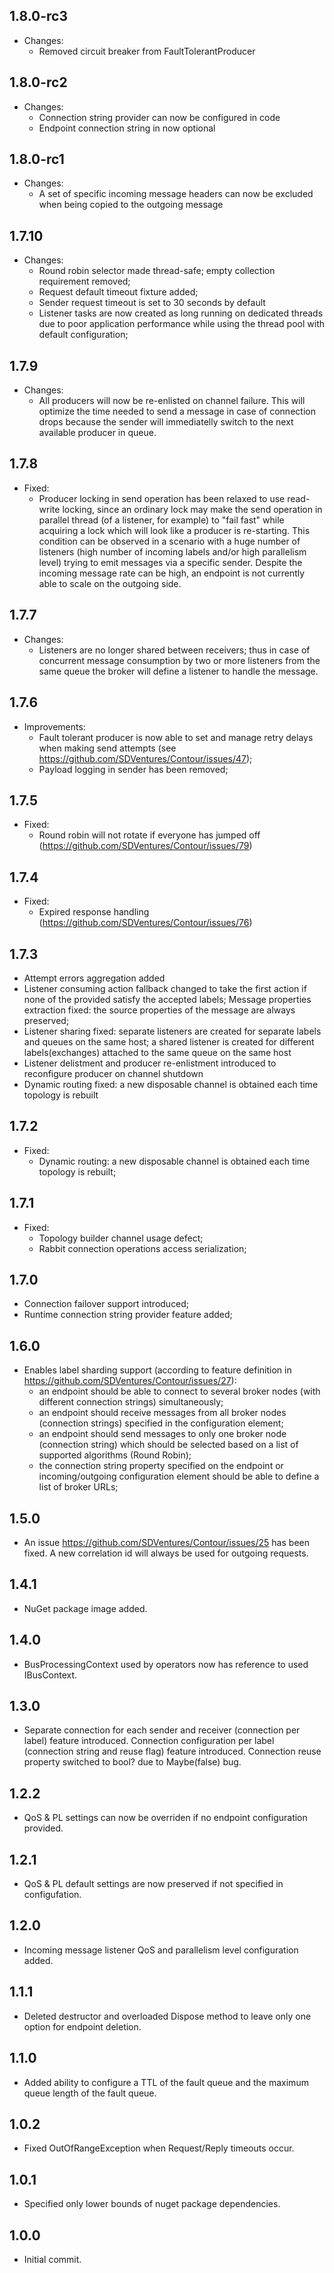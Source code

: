 ﻿## 1.8.0-rc3
- Changes:
    + Removed circuit breaker from FaultTolerantProducer

## 1.8.0-rc2
- Changes:
    + Connection string provider can now be configured in code
    + Endpoint connection string in now optional

## 1.8.0-rc1
- Changes:
    + A set of specific incoming message headers can now be excluded when being copied to the outgoing message

## 1.7.10
- Changes:
  + Round robin selector made thread-safe; empty collection requirement removed;
  + Request default timeout fixture added;
  + Sender request timeout is set to 30 seconds by default
  + Listener tasks are now created as long running on dedicated threads due to poor application performance while using the thread pool with default configuration;

## 1.7.9
- Changes:
  + All producers will now be re-enlisted on channel failure. This will optimize the time needed to send a message in case of connection drops because the sender will immediatelly switch to the next available producer in queue.

## 1.7.8
- Fixed:
  + Producer locking in send operation has been relaxed to use read-write locking, since an ordinary lock may make the send operation in parallel thread (of a listener, for example) to "fail fast" while acquiring a lock which will look like a producer is re-starting. This condition can be observed in a scenario with a huge number of listeners (high number of incoming labels and/or high parallelism level) trying to emit messages via a specific sender. Despite the incoming message rate can be high, an endpoint is not currently able to scale on the outgoing side.

## 1.7.7
- Changes:
  + Listeners are no longer shared between receivers; thus in case of concurrent message consumption by two or more listeners from the same queue the broker will define a listener to handle the message.

## 1.7.6
- Improvements:
  - Fault tolerant producer is now able to set and manage retry delays when making send attempts (see https://github.com/SDVentures/Contour/issues/47);
  - Payload logging in sender has been removed;

## 1.7.5
- Fixed:
  - Round robin will not rotate if everyone has jumped off (https://github.com/SDVentures/Contour/issues/79)

## 1.7.4
- Fixed:
  - Expired response handling (https://github.com/SDVentures/Contour/issues/76)

## 1.7.3
 - Attempt errors aggregation added
 - Listener consuming action fallback changed to take the first action if none of the provided satisfy the accepted labels; Message properties extraction fixed: the source properties of the message are always preserved;
 - Listener sharing fixed: separate listeners are created for separate labels and queues on the same host; a shared listener is created for different labels(exchanges) attached to the same queue on the same host
 - Listener delistment and producer re-enlistment introduced to reconfigure producer on channel shutdown
 - Dynamic routing fixed: a new disposable channel is obtained each time topology is rebuilt

## 1.7.2
 - Fixed:
   - Dynamic routing: a new disposable channel is obtained each time topology is rebuilt;

## 1.7.1
 - Fixed:
   - Topology builder channel usage defect;
   - Rabbit connection operations access serialization;

## 1.7.0
 - Connection failover support introduced;
 - Runtime connection string provider feature added;

## 1.6.0
 - Enables label sharding support (according to feature definition in https://github.com/SDVentures/Contour/issues/27):
   - an endpoint should be able to connect to several broker nodes (with different connection strings) simultaneously;
   - an endpoint should receive messages from all broker nodes (connection strings) specified in the configuration element;
   - an endpoint should send messages to only one broker node (connection string) which should be selected based on a list of supported algorithms (Round Robin);
   - the connection string property specified on the endpoint or incoming/outgoing configuration element should be able to define a list of broker URLs;


## 1.5.0
 - An issue https://github.com/SDVentures/Contour/issues/25 has been fixed. A new correlation id will always be used for outgoing requests.

## 1.4.1
 - NuGet package image added.

## 1.4.0
 - BusProcessingContext used by operators now has reference to used IBusContext.

## 1.3.0
 - Separate connection for each sender and receiver (connection per label) feature introduced. Connection configuration per label (connection string and reuse flag) feature introduced. Connection reuse property switched to bool? due to Maybe<bool>(false) bug.

## 1.2.2
 - QoS & PL settings can now be overriden if no endpoint configuration provided.

## 1.2.1
 - QoS & PL default settings are now preserved if not specified in configufation.

## 1.2.0
 - Incoming message listener QoS and parallelism level configuration added.

## 1.1.1
 - Deleted destructor and overloaded Dispose method to leave only one option for endpoint deletion.

## 1.1.0
 - Added ability to configure a TTL of the fault queue and the maximum queue length of the fault queue.

## 1.0.2
 - Fixed OutOfRangeException when Request/Reply timeouts occur.

## 1.0.1
 - Specified only lower bounds of nuget package dependencies.

## 1.0.0
 - Initial commit.
